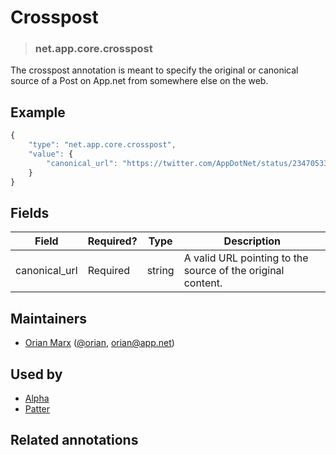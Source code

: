 <!-- give your annotation a title -->
# Crosspost

<!-- specify the "type" for your annotation -->
> ### net.app.core.crosspost

<!-- provide a description of what your annotation represents -->
The crosspost annotation is meant to specify the original or canonical source of a Post on App.net from somewhere else on the web.

<!-- provide at least one example of what your annotation might look like in the wild -->
## Example

~~~ js
{
    "type": "net.app.core.crosspost",
    "value": {
        "canonical_url": "https://twitter.com/AppDotNet/status/234705338849443840",
    }
}
~~~

<!-- provide a complete description of the fields in the "value" object for your annotation -->
## Fields

| Field         | Required? | Type   | Description                                                 |
| -----         | --------- | ----   | -----------                                                 |
| canonical_url | Required  | string | A valid URL pointing to the source of the original content. |

<!-- provide a way to contact you -->
## Maintainers
* [Orian Marx](http://orianmarx.com) ([@orian](https://alpha.app.net/orian), [orian@app.net](mailto:orian@app.net))

<!-- provide references to compatible apps / service -->
## Used by
* [Alpha](https://alpha.app.net)
* [Patter](http://patter-app.net)

<!-- provide references to related annotations -->
## Related annotations